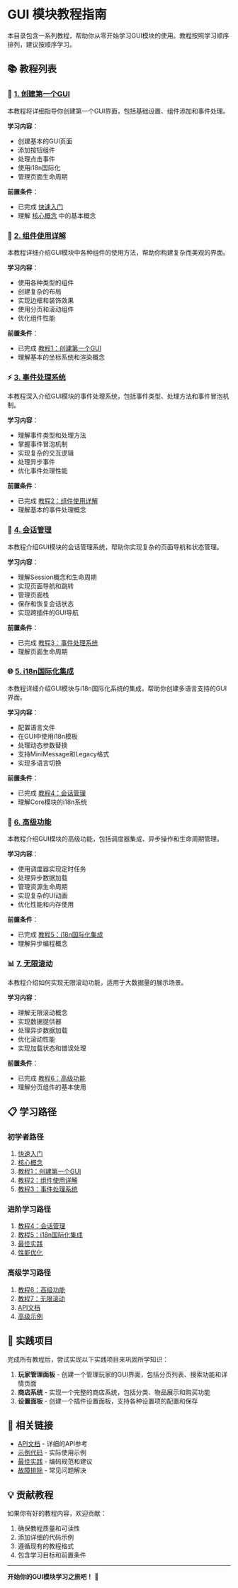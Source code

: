 # GUI 模块教程指南

本目录包含一系列教程，帮助你从零开始学习GUI模块的使用。教程按照学习顺序排列，建议按顺序学习。

## 📚 教程列表

### 🚀 [1. 创建第一个GUI](01-first-gui.md)

本教程将详细指导你创建第一个GUI界面，包括基础设置、组件添加和事件处理。

**学习内容**：
- 创建基本的GUI页面
- 添加按钮组件
- 处理点击事件
- 使用i18n国际化
- 管理页面生命周期

**前置条件**：
- 已完成 [快速入门](../GETTING_STARTED.md)
- 理解 [核心概念](../CONCEPTS.md) 中的基本概念

### 🧩 [2. 组件使用详解](02-components.md)

本教程详细介绍GUI模块中各种组件的使用方法，帮助你构建复杂而美观的界面。

**学习内容**：
- 使用各种类型的组件
- 创建复杂的布局
- 实现边框和装饰效果
- 使用分页和滚动组件
- 优化组件性能

**前置条件**：
- 已完成 [教程1：创建第一个GUI](01-first-gui.md)
- 理解基本的坐标系统和渲染概念

### ⚡ [3. 事件处理系统](03-events.md)

本教程深入介绍GUI模块的事件处理系统，包括事件类型、处理方法和事件冒泡机制。

**学习内容**：
- 理解事件类型和处理方法
- 掌握事件冒泡机制
- 实现复杂的交互逻辑
- 处理异步事件
- 优化事件处理性能

**前置条件**：
- 已完成 [教程2：组件使用详解](02-components.md)
- 理解基本的事件处理概念

### 📱 [4. 会话管理](04-sessions.md)

本教程介绍GUI模块的会话管理系统，帮助你实现复杂的页面导航和状态管理。

**学习内容**：
- 理解Session概念和生命周期
- 实现页面导航和跳转
- 管理页面栈
- 保存和恢复会话状态
- 实现跨插件的GUI导航

**前置条件**：
- 已完成 [教程3：事件处理系统](03-events.md)
- 理解页面生命周期

### 🌐 [5. i18n国际化集成](05-i18n-integration.md)

本教程详细介绍GUI模块与i18n国际化系统的集成，帮助你创建多语言支持的GUI界面。

**学习内容**：
- 配置语言文件
- 在GUI中使用i18n模板
- 处理动态参数替换
- 支持MiniMessage和Legacy格式
- 实现多语言切换

**前置条件**：
- 已完成 [教程4：会话管理](04-sessions.md)
- 理解Core模块的i18n系统

### 🔧 [6. 高级功能](06-advanced-features.md)

本教程介绍GUI模块的高级功能，包括调度器集成、异步操作和生命周期管理。

**学习内容**：
- 使用调度器实现定时任务
- 处理异步数据加载
- 管理资源生命周期
- 实现复杂的UI动画
- 优化性能和内存使用

**前置条件**：
- 已完成 [教程5：i18n国际化集成](05-i18n-integration.md)
- 理解异步编程概念

### 📊 [7. 无限滚动](07-infinite-scrolling.md)

本教程介绍如何实现无限滚动功能，适用于大数据量的展示场景。

**学习内容**：
- 理解无限滚动概念
- 实现数据提供器
- 处理异步数据加载
- 优化滚动性能
- 实现加载状态和错误处理

**前置条件**：
- 已完成 [教程6：高级功能](06-advanced-features.md)
- 理解分页组件的基本使用

## 📋 学习路径

### 初学者路径
1. [快速入门](../GETTING_STARTED.md)
2. [核心概念](../CONCEPTS.md)
3. [教程1：创建第一个GUI](01-first-gui.md)
4. [教程2：组件使用详解](02-components.md)
5. [教程3：事件处理系统](03-events.md)

### 进阶学习路径
1. [教程4：会话管理](04-sessions.md)
2. [教程5：i18n国际化集成](05-i18n-integration.md)
3. [最佳实践](../guides/best-practices.md)
4. [性能优化](../guides/performance.md)

### 高级学习路径
1. [教程6：高级功能](06-advanced-features.md)
2. [教程7：无限滚动](07-infinite-scrolling.md)
3. [API文档](../api/)
4. [高级示例](../examples/advanced/)

## 🎯 实践项目

完成所有教程后，尝试实现以下实践项目来巩固所学知识：

1. **玩家管理面板** - 创建一个管理玩家的GUI界面，包括分页列表、搜索功能和详情页面
2. **商店系统** - 实现一个完整的商店系统，包括分类、物品展示和购买功能
3. **设置面板** - 创建一个插件设置面板，支持各种设置项的配置和保存

## 🔗 相关链接

- [API文档](../api/) - 详细的API参考
- [示例代码](../examples/) - 实际使用示例
- [最佳实践](../guides/best-practices.md) - 编码规范和建议
- [故障排除](../guides/troubleshooting.md) - 常见问题解决

## 💡 贡献教程

如果你有好的教程内容，欢迎贡献：

1. 确保教程质量和可读性
2. 添加详细的代码示例
3. 遵循现有的教程格式
4. 包含学习目标和前置条件

---

**开始你的GUI模块学习之旅吧！** 🎉
